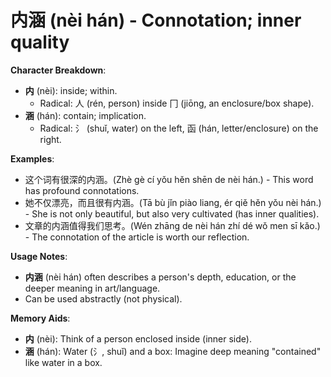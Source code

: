 # **内涵 (nèi hán) - Connotation; inner quality**

**Character Breakdown**:  
- **内** (nèi): inside; within.
  - Radical: 人 (rén, person) inside 冂 (jiōng, an enclosure/box shape).  
- **涵** (hán): contain; implication.
  - Radical: 氵 (shuǐ, water) on the left, 函 (hán, letter/enclosure) on the right.

**Examples**:  
- 这个词有很深的内涵。(Zhè gè cí yǒu hěn shēn de nèi hán.) - This word has profound connotations.  
- 她不仅漂亮，而且很有内涵。(Tā bù jǐn piào liang, ér qiě hěn yǒu nèi hán.) - She is not only beautiful, but also very cultivated (has inner qualities).  
- 文章的内涵值得我们思考。(Wén zhāng de nèi hán zhí dé wǒ men sī kǎo.) - The connotation of the article is worth our reflection.

**Usage Notes**:  
- **内涵** (nèi hán) often describes a person's depth, education, or the deeper meaning in art/language.  
- Can be used abstractly (not physical).

**Memory Aids**:  
- **内** (nèi): Think of a person enclosed inside (inner side).  
- **涵** (hán): Water (氵, shuǐ) and a box: Imagine deep meaning "contained" like water in a box.